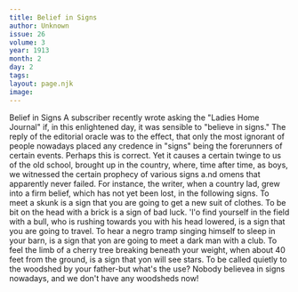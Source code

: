 ```yaml
---
title: Belief in Signs
author: Unknown
issue: 26
volume: 3
year: 1913
month: 2
day: 2
tags:
layout: page.njk
image:
---
```

Belief in Signs      A subscriber recently wrote asking the "Ladies Home Journal" if, in this enlightened day, it was sensible to "believe in signs." The reply of the editorial oracle was to the effect, that only the most ignorant of people nowadays placed   any credence in "signs" being the forerunners of certain events.   Perhaps this is correct. Yet it causes a certain twinge to us of the old school, brought up in the country, where, time after time, as boys, we witnessed the certain prophecy of various signs a.nd omens that apparently never failed.   For instance, the writer, when a country lad, grew into a firm belief, which has not yet been lost, in the following signs.   To meet a skunk is a sign that you are going to get a new suit of clothes.   To be bit on the head with a brick is a sign of bad luck.   'l'o find yourself in the field with a bull, who is rushing towards you with his head lowered, is a sign that you are going to travel.   To hear a negro tramp singing himself to sleep in your barn, is a sign that yon are going to meet a dark man with a club.   To feel the limb of a cherry tree   breaking beneath your weight, when about 40 feet from the ground, is a sign that yon will see stars.   To be called quietly to the woodshed by your father-but what's the use? Nobody believea in signs nowadays, and we don't have any woodsheds now!

